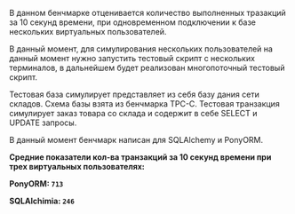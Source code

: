 В данном бенчмарке отценивается количество выполненных тразакций за 10 секунд времени, при одновременном подключении к базе нескольких виртуальных пользователей.

В данный момент, для симулирования нескольких пользователей на данный момент нужно запустить тестовый скрипт с нескольких терминалов, в дальнейшем будет реализован многопоточный тестовый скрипт.

Тестовая база симулирует представляет из себя базу дания сети складов. Схема базы взята из бенчмарка TPC-C. Тестовая транзакция симулирует заказ товара со склада и содержит в себе SELECT и UPDATE запросы. 

В данный момент бенчмарк написан для SQLAlchemy и PonyORM.


<b>Средние показатели кол-ва транзакций за 10 секунд времени при трех виртуальных пользователях:<b>

PonyORM: `713`

SQLAlchimia: `246`





